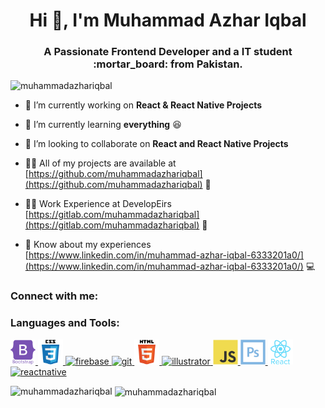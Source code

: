 <h1 align="center">Hi 👋, I'm Muhammad Azhar Iqbal</h1>
<h3 align="center">A Passionate Frontend Developer and a IT student :mortar_board: from Pakistan.</h3>

<p align="left"> <img src="https://komarev.com/ghpvc/?username=muhammadazhariqbal&label=Profile%20views&color=0e75b6&style=flat" alt="muhammadazhariqbal" /> </p>


- 🔭 I’m currently working on **React & React Native Projects**

- 🌱 I’m currently learning **everything** :laughing: 

- 👯 I’m looking to collaborate on **React and React Native Projects** 

- 👨‍💻 All of my projects are available at [https://github.com/muhammadazhariqbal](https://github.com/muhammadazhariqbal) :star2:
- 👨‍💻 Work Experience at DevelopEirs [https://gitlab.com/muhammadazhariqbal](https://gitlab.com/muhammadazhariqbal) :star2:

<!-- - 📫 How to reach me **muhammad1azhar2@gmail.com** :smiley: -->

- 📄 Know about my experiences [https://www.linkedin.com/in/muhammad-azhar-iqbal-6333201a0/](https://www.linkedin.com/in/muhammad-azhar-iqbal-6333201a0/) :computer:

<h3 align="left">Connect with me:</h3>
<p align="left">

</p>

<h3 align="left">Languages and Tools:</h3>
<p align="left"> <a href="https://getbootstrap.com" target="_blank"> <img src="https://raw.githubusercontent.com/devicons/devicon/master/icons/bootstrap/bootstrap-plain-wordmark.svg" alt="bootstrap" width="40" height="40"/> </a> <a href="https://www.w3schools.com/css/" target="_blank"> <img src="https://raw.githubusercontent.com/devicons/devicon/master/icons/css3/css3-original-wordmark.svg" alt="css3" width="40" height="40"/> </a> <a href="https://firebase.google.com/" target="_blank"> <img src="https://www.vectorlogo.zone/logos/firebase/firebase-icon.svg" alt="firebase" width="40" height="40"/> </a> <a href="https://git-scm.com/" target="_blank"> <img src="https://www.vectorlogo.zone/logos/git-scm/git-scm-icon.svg" alt="git" width="40" height="40"/> </a> <a href="https://www.w3.org/html/" target="_blank"> <img src="https://raw.githubusercontent.com/devicons/devicon/master/icons/html5/html5-original-wordmark.svg" alt="html5" width="40" height="40"/> </a> <a href="https://www.adobe.com/in/products/illustrator.html" target="_blank"> <img src="https://www.vectorlogo.zone/logos/adobe_illustrator/adobe_illustrator-icon.svg" alt="illustrator" width="40" height="40"/> </a> <a href="https://developer.mozilla.org/en-US/docs/Web/JavaScript" target="_blank"> <img src="https://raw.githubusercontent.com/devicons/devicon/master/icons/javascript/javascript-original.svg" alt="javascript" width="40" height="40"/> </a> <a href="https://www.photoshop.com/en" target="_blank"> <img src="https://raw.githubusercontent.com/devicons/devicon/master/icons/photoshop/photoshop-line.svg" alt="photoshop" width="40" height="40"/> </a> <a href="https://reactjs.org/" target="_blank"> <img src="https://raw.githubusercontent.com/devicons/devicon/master/icons/react/react-original-wordmark.svg" alt="react" width="40" height="40"/> </a> <a href="https://reactnative.dev/" target="_blank"> <img src="https://reactnative.dev/img/header_logo.svg" alt="reactnative" width="40" height="40"/> </a> </p>

<p><img align="left" src="https://github-readme-stats.vercel.app/api/top-langs?username=muhammadazhariqbal&show_icons=true&locale=en&layout=compact" alt="muhammadazhariqbal" /></p>

<p>&nbsp;<img align="center" src="https://github-readme-stats.vercel.app/api?username=muhammadazhariqbal&show_icons=true&locale=en" alt="muhammadazhariqbal" /></p>
